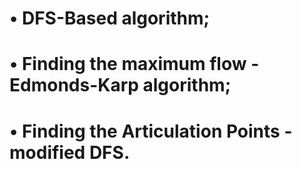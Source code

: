 # • DFS-Based аlgorithm;
# • Finding the maximum flow - Edmonds-Karp algorithm;
# • Finding the Articulation Points - modified DFS.
